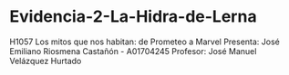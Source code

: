 # Evidencia-2-La-Hidra-de-Lerna
H1057 Los mitos que nos habitan: de Prometeo a Marvel
Presenta: José Emiliano Riosmena Castañón - A01704245
Profesor: José Manuel Velázquez Hurtado
